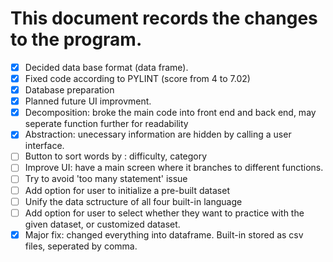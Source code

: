 # This document records the changes to the program.
* [x] Decided data base format (data frame).
* [x] Fixed code according to PYLINT (score from 4 to 7.02)
* [x] Database preparation
* [x] Planned future UI improvment.  
* [x] Decomposition: broke the main code into front end and back end, may seperate function further for readability
* [x] Abstraction: unecessary information are hidden by calling a user interface. 
* [ ] Button to sort words by : difficulty, category
* [ ] Improve UI: have a main screen where it branches to different functions.
* [ ] Try to avoid 'too many statement' issue
* [ ] Add option for user to initialize a pre-built dataset
* [ ] Unify the data sctructure of all four built-in language
* [ ] Add option for user to select whether they want to practice with the given dataset, or customized dataset.
* [x] Major fix: changed everything into dataframe. Built-in stored as csv files, seperated by comma.
